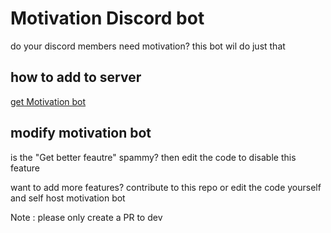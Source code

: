 # Motivation Discord bot
do your discord members need motivation? this bot wil do just that

## how to add to server
[get Motivation bot](https://discord.com/api/oauth2/authorize?client_id=895537034704347176&permissions=283468041216&scope=bot)

## modify motivation bot
is the "Get better feautre" spammy? then edit the code to disable this feature

want to add more features? contribute to this repo or edit the code yourself and self host motivation bot

Note : please only create a PR to dev
